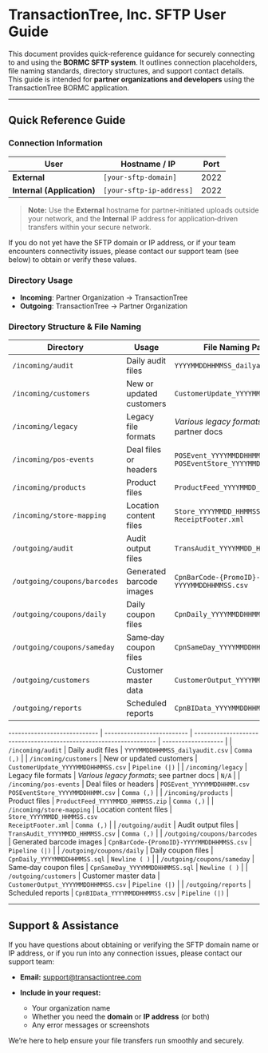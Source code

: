 # TransactionTree, Inc. SFTP User Guide

This document provides quick‐reference guidance for securely connecting to and using the **BORMC SFTP system**. It outlines connection placeholders, file naming standards, directory structures, and support contact details. This guide is intended for **partner organizations and developers** using the TransactionTree BORMC application.

---

## Quick Reference Guide

### Connection Information

| User                       | Hostname / IP            | Port |
| -------------------------- | ------------------------ | ---- |
| **External**               | `[your-sftp-domain]`     | 2022 |
| **Internal (Application)** | `[your-sftp-ip-address]` | 2022 |

> **Note:** Use the **External** hostname for partner‑initiated uploads outside your network, and the **Internal** IP address for application‑driven transfers within your secure network.

If you do not yet have the SFTP domain or IP address, or if your team encounters connectivity issues, please contact our support team (see below) to obtain or verify these values.

### Directory Usage

* **Incoming**: Partner Organization → TransactionTree
* **Outgoing**: TransactionTree → Partner Organization

### Directory Structure & File Naming

| Directory                    | Usage                    | File Naming Pattern                                                | Delimiter      |     |
| ---------------------------- | ------------------------ | ------------------------------------------------------------------ | -------------- | --- |
| `/incoming/audit`            | Daily audit files        | `YYYYMMDDHHMMSS_dailyaudit.csv`                                    | `Comma (,)`    |     |
| `/incoming/customers`        | New or updated customers | `CustomerUpdate_YYYYMMDDHHMMSS.csv`                                | \`Pipeline (   | )\` |
| `/incoming/legacy`           | Legacy file formats      | *Various legacy formats*; see partner docs                         | `N/A`          |     |
| `/incoming/pos-events`       | Deal files or headers    | `POSEvent_YYYYMMDDHHMM.csv`  <br> `POSEventStore_YYYYMMDDHHMM.csv` | `Comma (,)`    |     |
| `/incoming/products`         | Product files            | `ProductFeed_YYYYMMDD_HHMMSS.zip`                                  | `Comma (,)`    |     |
| `/incoming/store-mapping`    | Location content files   | `Store_YYYYMMDD_HHMMSS.csv`  <br> `ReceiptFooter.xml`              | `Comma (,)`    |     |
| `/outgoing/audit`            | Audit output files       | `TransAudit_YYYYMMDD_HHMMSS.csv`                                   | `Comma (,)`    |     |
| `/outgoing/coupons/barcodes` | Generated barcode images | `CpnBarCode-{PromoID}-YYYYMMDDHHMMSS.csv`                          | \`Pipeline (   | )\` |
| `/outgoing/coupons/daily`    | Daily coupon files       | `CpnDaily_YYYYMMDDHHMMSS.sql`                                      | `Newline (\n)` |     |
| `/outgoing/coupons/sameday`  | Same‑day coupon files    | `CpnSameDay_YYYYMMDDHHMMSS.sql`                                    | `Newline (\n)` |     |
| `/outgoing/customers`        | Customer master data     | `CustomerOutput_YYYYMMDDHHMMSS.csv`                                | \`Pipeline (   | )\` |
| `/outgoing/reports`          | Scheduled reports        | `CpnBIData_YYYYMMDDHHMMSS.csv`                                     | \`Pipeline (   | )\` |

\---------------------------- | -------------------------- | ------------------------------------------------------------------ | ------------------- |
\| `/incoming/audit`            | Daily audit files          | `YYYYMMDDHHMMSS_dailyaudit.csv`                                    | `Comma (,)`         |
\| `/incoming/customers`        | New or updated customers   | `CustomerUpdate_YYYYMMDDHHMMSS.csv`                                | `Pipeline (|)`      |
\| `/incoming/legacy`           | Legacy file formats        | *Various legacy formats*; see partner docs                         | `N/A`               |
\| `/incoming/pos-events`       | Deal files or headers      | `POSEvent_YYYYMMDDHHMM.csv`  <br> `POSEventStore_YYYYMMDDHHMM.csv` | `Comma (,)`         |
\| `/incoming/products`         | Product files              | `ProductFeed_YYYYMMDD_HHMMSS.zip`                                  | `Comma (,)`         |
\| `/incoming/store-mapping`    | Location content files     | `Store_YYYYMMDD_HHMMSS.csv`  <br> `ReceiptFooter.xml`              | `Comma (,)`         |
\| `/outgoing/audit`            | Audit output files         | `TransAudit_YYYYMMDD_HHMMSS.csv`                                   | `Comma (,)`         |
\| `/outgoing/coupons/barcodes` | Generated barcode images   | `CpnBarCode-{PromoID}-YYYYMMDDHHMMSS.csv`                          | `Pipeline (|)`      |
\| `/outgoing/coupons/daily`    | Daily coupon files         | `CpnDaily_YYYYMMDDHHMMSS.sql`                                      | `Newline (
)`      |
\| `/outgoing/coupons/sameday`  | Same‑day coupon files      | `CpnSameDay_YYYYMMDDHHMMSS.sql`                                    | `Newline (
)`      |
\| `/outgoing/customers`        | Customer master data       | `CustomerOutput_YYYYMMDDHHMMSS.csv`                                | `Pipeline (|)`      |
\| `/outgoing/reports`          | Scheduled reports          | `CpnBIData_YYYYMMDDHHMMSS.csv`                                     | `Pipeline (|)`      |

---

## Support & Assistance

If you have questions about obtaining or verifying the SFTP domain name or IP address, or if you run into any connection issues, please contact our support team:

* **Email:** [support@transactiontree.com](mailto:support@transactiontree.com)
* **Include in your request:**

  * Your organization name
  * Whether you need the **domain** or **IP address** (or both)
  * Any error messages or screenshots

We’re here to help ensure your file transfers run smoothly and securely.
